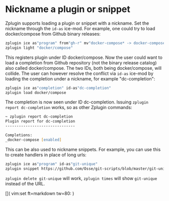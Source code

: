 # Nickname a plugin or snippet

Zplugin supports loading a plugin or snippet with a nickname. Set the nickname through the `id-as` ice-mod. For example, one could try to load docker/compose from Github binary releases:

```zsh
zplugin ice as"program" from"gh-r" mv"docker-compose* -> docker-compose"
zplugin light "docker/compose"
```

This registers plugin under ID docker/compose. Now the user could want to load a completion from Github repository (not the binary release catalog) also called docker/compose. The two IDs, both being docker/compose, will collide. The user can however resolve the conflict via `id-as` ice-mod by loading the completion under a nickname, for example "dc-completion":

```zsh
zplugin ice as"completion" id-as"dc-completion"
zplugin load docker/compose
```

The completion is now seen under ID dc-completion. Issuing `zplugin report dc-completion` works, so as other Zplugin commands:

```zsh
~ zplugin report dc-completion
Plugin report for dc-completion
-------------------------------

Completions:
_docker-compose [enabled]
```

This can be also used to nickname snippets. For example, you can use this to create handlers in place of long urls:


```zsh
zplugin ice as"program" id-as"git-unique"
zplugin snippet https://github.com/Osse/git-scripts/blob/master/git-unique
```

`zplugin delete git-unique` will work, `zplugin times` will show `git-unique` instead of the URL.

[]( vim:set ft=markdown tw=80: )
